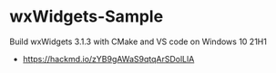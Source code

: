 # wxWidgets-Sample
Build wxWidgets 3.1.3 with CMake and VS code on Windows 10 21H1
 - https://hackmd.io/zYB9gAWaS9qtqArSDolLlA